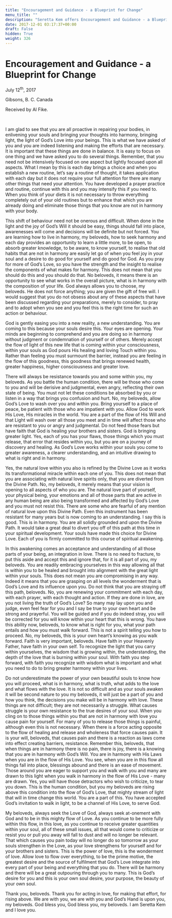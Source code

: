 ```yaml
---
title: "Encouragement and Guidance - a Blueprint for Change"
menu_title: ""
description: "Seretta Kem offers Encouragement and Guidance - a Blueprint for Change"
date: 2017-12-01 03:17:37+00:00
draft: False
hidden: True
weight: 326
---
```

# Encouragement and Guidance - a Blueprint for Change

July 12<sup>th</sup>, 2017

Gibsons, B. C. Canada

Received by Al Fike.

 

I am glad to see that you are all proactive in repairing your bodies, in enlivening your souls and bringing your thoughts into harmony, bringing light, the light of God’s Love into your beings. This is what we have asked of you and you are indeed listening and making the efforts that are necessary. It is important that these things are done in balance. It is easy to focus on one thing and we have asked you to do several things. Remember, that you need not be intensively focused on one aspect but lightly focused upon all aspects. What I mean by this is each day brings a choice and when you establish a new routine, let’s say a routine of thought, it takes application with each day but it does not require your full attention for there are many other things that need your attention. You have developed a prayer practice and routine, continue with this and you may intensify this if you need to. When you think of your diets it is not necessary to throw everything completely out of your old routines but to enhance that which you are already doing and eliminate those things that you know are not in harmony with your body.

This shift of behaviour need not be onerous and difficult. When done in the light and the joy of God’s Will it should be easy, things should fall into place, awarenesses will come and decisions will be definite but not forced. You are learning how to live in harmony, my beloveds, how to seek harmony and each day provides an opportunity to learn a little more, to be open, to absorb greater knowledge, to be aware, to know yourself, to realise that old habits that are not in harmony are easily let go of when you feel joy in your soul and a desire to do good for yourself and do good for God. As you pray for more of God’s Love, so you have the strength and the insight to realise the components of what makes for harmony. This does not mean that you should do this and you should do that. No beloveds, it means there is an opportunity to see what works in the overall picture, what is in harmony with the composition of your life. God always allows you to choose, my beloveds. He does not force anything; you are given the gift of free will. I would suggest that you do not obsess about any of these aspects that have been discussed regarding your preparations, merely to consider, to pray and to adopt when you see and you feel this is the right time for such an action or behaviour.

God is gently easing you into a new reality, a new understanding. You are coming to this because your souls desire this. Your eyes are opening. Your minds are beginning to comprehend and you are doing so in harmony without judgment or condemnation of yourself or of others. Merely accept the flow of light of this new life that is coming within your consciousness, within your souls as God pours His healing and loving Touch within you. Rather than feeling you must surmount the barrier, instead you are feeling in the flow of this goodness, this goodness that brings renewed health, greater happiness, higher consciousness and greater love.

There will always be resistance towards you and some within you, my beloveds. As you battle the human condition, there will be those who come to you and will be derisive and judgmental, even angry, reflecting their own state of being. You must not let these conditions be absorbed by you or listen in a way that brings you confusion and hurt. No, my beloveds, allow God’s Love to wash over you and within you. Bring yourself to a place of peace, be patient with those who are impatient with you. Allow God to work His Love, His miracles in the world. You are a part of the flow of His Will and that Light will wash over all those you meet and in time will affect those who are resistant to you or angry and judgmental. Do not feed those fears but have faith that God is healing your brothers and sisters. God is bringing greater light. Yes, each of you has your flaws, those things which you must release, that error that resides within you, but you are on a journey of discovery and healing. As God’s Love works within your souls you come to greater awareness, a clearer understanding, and an intuitive drawing to what is right and in harmony. 

Yes, the natural love within you also is refined by the Divine Love as it works its transformational miracle within each one of you. This does not mean that you are associating with natural love spirits only, that you are diverted from the Divine Path. No, my beloveds, it merely means that your vision is opening to all aspects of who you are. The natural love part of yourself, your physical being, your emotions and all of those parts that are active in any human being are also being transformed and affected by God’s Love and you must not resist this. There are some who are fearful of any mention of natural love upon this Divine Path. Even this instrument has been resistant for many years but is now coming to an understanding. I say this is good. This is in harmony. You are all solidly grounded and upon the Divine Path. It would take a great deal to divert you off of this path at this time in your spiritual development. Your souls have made this choice for Divine Love. Each of you is firmly committed to this course of spiritual awakening. 

In this awakening comes an acceptance and understanding of all those parts of your being, an integration in love. There is no need to fracture, to put this aside and accept this and ignore that, for it is all part of you, my beloveds. You are readily embracing yourselves in this way allowing all that is within you to be healed and brought into alignment with the great light within your souls. This does not mean you are compromising in any way. Indeed it means that you are grasping on all levels the wonderment that is God’s Love and its influence upon you. Do not think that you are straying off this path, beloveds. No, you are renewing your commitment with each day, with each prayer, with each thought and action. If they are done in love, are you not living the truth of God’s Love? So many may lay upon you and judge, even feel fear for you and I say be true to your own heart and be strong and prayerful. You will be guided and if you do indeed stray, you will be corrected for you will know within your heart that this is wrong. You have this ability now, beloveds, to know what is right for you, what your path entails and how you must walk forward. This is not a spirit telling you how to proceed. No, my beloveds, this is your own heart’s knowing as you walk forward. Faith is very important, beloveds. Have faith in your Heavenly Father, have faith in your own self. To recognize the light that you carry within yourselves, the wisdom that is growing within, the understanding, the depth of the love that is burning within your soul. With faith you step forward, with faith you recognize with wisdom what is important and what you need to do to bring greater harmony within your lives. 

Do not underestimate the power of your own beautiful souls to know how you will proceed, what is in harmony, what is truth, what adds to the love and what flows with the love. It is not so difficult and as your souls awaken it will be second nature to you my beloveds, it will just be a part of you and how you think, the decisions you make will be in harmony with love. These things are not difficult; they are not necessarily a struggle. What causes struggle is your own resistance to the true desires of your soul. When you cling on to those things within you that are not in harmony with love you cause pain for yourself. For many of you to release those things is painful, although even this is not necessary. When there is a force acting opposite to the flow of healing and release and wholeness that force causes pain. It is your will, beloveds, that causes pain and there is a reaction as laws come into effect creating barriers, resistance. Remember this, beloveds, that when things are in harmony there is no pain, there is joy, there is a knowing that you are in harmony with God’s Will. You are in harmony with His Laws when you are in the flow of His Love. You see, when you are in this flow all things fall into place, blessings abound and there is an ease of movement. Those around you are eager to support you and walk with you and many are drawn to this light when you walk in harmony in the flow of His Love - many are drawn. Yes, you will have those detractors who wish to criticize, to tear you down. This is the human condition, but you my beloveds are rising above this condition into the flow of God’s Love, that mighty stream of light that will in time change this world. You are a part of this. You have accepted God’s invitation to walk in light, to be a channel of His Love, to serve God. 

My beloveds, always seek the Love of God, always seek at-onement with God and to be in this mighty flow of Love. As you continue to be more fully within this flow, in this love, as you continue to receive greater quantities within your soul, all of these small issues, all that would come to criticize or resist you or pull you away will fall to dust and will no longer be relevant. That which causes you pain today will no longer do so tomorrow as your souls strengthen in the Love, as your love strengthens for yourself and for your brothers and sisters. This is the power of love, this is the wonderment of love. Allow love to flow over everything, to be the prime motive, the greatest desire and the source of fulfilment that God’s Love integrate into every part of your being and everything that you do. There will be harmony and there will be a great outpouring through you to many. This is God’s desire for you and this is your own soul desire, your purpose, the beauty of your own soul. 

Thank you, beloveds. Thank you for acting in love, for making that effort, for rising above. We are with you, we are with you and God’s Hand is upon you, my beloveds. God bless you, God bless you, my beloveds. I am Seretta Kem and I love you.

